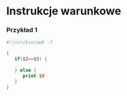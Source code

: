 # Instrukcje warunkowe

### Przykład 1

```awk
#!/usr/bin/awk -f

{
   if($2==$3) {
      
   } else {
      print $0
   }    
}
```